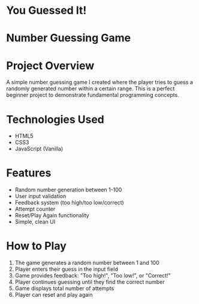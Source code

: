 # You Guessed It!
# Number Guessing Game

# Project Overview

A simple number guessing game I created where the player tries to guess a randomly generated number within a certain range. This is a perfect beginner project to demonstrate fundamental programming concepts.
# Technologies Used

- HTML5
- CSS3
- JavaScript (Vanilla)

# Features

- Random number generation between 1-100
- User input validation
- Feedback system (too high/too low/correct)
- Attempt counter
- Reset/Play Again functionality
- Simple, clean UI

# How to Play

1. The game generates a random number between 1 and 100
2. Player enters their guess in the input field
3. Game provides feedback: "Too high!", "Too low!", or "Correct!"
4. Player continues guessing until they find the correct number
5. Game displays total number of attempts
6. Player can reset and play again
